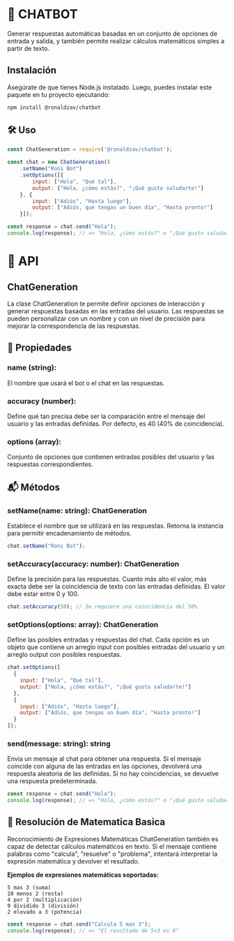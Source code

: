# 🤖 CHATBOT
Generar respuestas automáticas basadas en un conjunto de opciones de entrada y salida, y también permite realizar cálculos matemáticos simples a partir de texto.

## Instalación
Asegúrate de que tienes Node.js instalado. Luego, puedes instalar este paquete en tu proyecto ejecutando:

```bash
npm install @ronaldzav/chatbot
```
## 🛠️ Uso


```js
const ChatGeneration = require('@ronaldzav/chatbot');

const chat = new ChatGeneration()
    .setName("Roni Bot")
    .setOptions([{
        input: ["Hola", "Qué tal"],
        output: ["Hola, ¿cómo estás?", "¡Qué gusto saludarte!"]
    }, {
        input: ["Adiós", "Hasta luego"],
        output: ["Adiós, que tengas un buen día", "Hasta pronto!"]
    }]);

const response = chat.send("Hola");
console.log(response); // => "Hola, ¿cómo estás?" o "¡Qué gusto saludarte!"
```


# 📡 API
## ChatGeneration
La clase ChatGeneration te permite definir opciones de interacción y generar respuestas basadas en las entradas del usuario. Las respuestas se pueden personalizar con un nombre y con un nivel de precisión para mejorar la correspondencia de las respuestas.

## 🔌 Propiedades
### name (string): 
El nombre que usará el bot o el chat en las respuestas.

### accuracy (number): 
Define qué tan precisa debe ser la comparación entre el mensaje del usuario y las entradas definidas. Por defecto, es 40 (40% de coincidencia).

### options (array):
Conjunto de opciones que contienen entradas posibles del usuario y las respuestas correspondientes.

## 📬 Métodos
### setName(name: string): ChatGeneration

Establece el nombre que se utilizará en las respuestas. Retorna la instancia para permitir encadenamiento de métodos.
```js
chat.setName("Roni Bot");
```

### setAccuracy(accuracy: number): ChatGeneration

Define la precisión para las respuestas. Cuanto más alto el valor, más exacta debe ser la coincidencia de texto con las entradas definidas. El valor debe estar entre 0 y 100.
```js
chat.setAccuracy(50); // Se requiere una coincidencia del 50%
```

### setOptions(options: array): ChatGeneration

Define las posibles entradas y respuestas del chat. Cada opción es un objeto que contiene un arreglo input con posibles entradas del usuario y un arreglo output con posibles respuestas.

```js
chat.setOptions([
  {
    input: ["Hola", "Qué tal"],
    output: ["Hola, ¿cómo estás?", "¡Qué gusto saludarte!"]
  },
  {
    input: ["Adiós", "Hasta luego"],
    output: ["Adiós, que tengas un buen día", "Hasta pronto!"]
  }
]);
```

### send(message: string): string

Envía un mensaje al chat para obtener una respuesta. Si el mensaje coincide con alguna de las entradas en las opciones, devolverá una respuesta aleatoria de las definidas. Si no hay coincidencias, se devuelve una respuesta predeterminada.
```js
const response = chat.send("Hola");
console.log(response); // => "Hola, ¿cómo estás?" o "¡Qué gusto saludarte!"
```

## 📐 Resolución de Matematica Basica
Reconocimiento de Expresiones Matemáticas
ChatGeneration también es capaz de detectar cálculos matemáticos en texto. Si el mensaje contiene palabras como "calcula", "resuelve" o "problema", intentará interpretar la expresión matemática y devolver el resultado.

**Ejemplos de expresiones matemáticas soportadas:**

```
5 mas 3 (suma)
10 menos 2 (resta)
4 por 2 (multiplicación)
9 dividido 3 (división)
2 elevado a 3 (potencia)
```

```js
const response = chat.send("Calcula 5 mas 3");
console.log(response); // => "El resultado de 5+3 es 8"
```